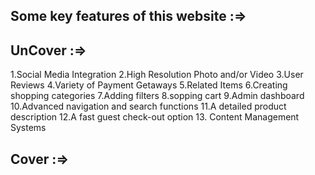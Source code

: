 Some key features of this website :=>
--------------------------------


UnCover :=>
-------
1.Social Media Integration
2.High Resolution Photo and/or Video
3.User Reviews
4.Variety of Payment Getaways
5.Related Items
6.Creating shopping categories
7.Adding filters
8.sopping cart
9.Admin dashboard
10.Advanced navigation and search functions
11.A detailed product description
12.A fast guest check-out option
13. Content Management Systems


Cover :=>
-----
